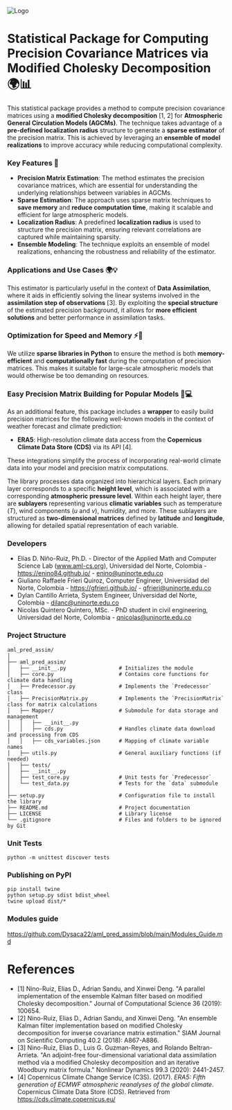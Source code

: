 ![Logo](https://aml-cs.github.io/images/logo.jpg)

# Statistical Package for Computing Precision Covariance Matrices via Modified Cholesky Decomposition 🌍📊

This statistical package provides a method to compute precision covariance matrices using a **modified Cholesky decomposition** [1, 2] for **Atmospheric General Circulation Models (AGCMs)**. The technique takes advantage of a **pre-defined localization radius** structure to generate a **sparse estimator** of the precision matrix. This is achieved by leveraging an **ensemble of model realizations** to improve accuracy while reducing computational complexity.

### Key Features 🌟
- **Precision Matrix Estimation**: The method estimates the precision covariance matrices, which are essential for understanding the underlying relationships between variables in AGCMs.
- **Sparse Estimation**: The approach uses sparse matrix techniques to **save memory** and **reduce computation time**, making it scalable and efficient for large atmospheric models.
- **Localization Radius**: A predefined **localization radius** is used to structure the precision matrix, ensuring relevant correlations are captured while maintaining sparsity.
- **Ensemble Modeling**: The technique exploits an ensemble of model realizations, enhancing the robustness and reliability of the estimator.

### Applications and Use Cases 🌍💡
This estimator is particularly useful in the context of **Data Assimilation**, where it aids in efficiently solving the linear systems involved in the **assimilation step of observations** [3]. By exploiting the **special structure** of the estimated precision background, it allows for **more efficient solutions** and better performance in assimilation tasks.

### Optimization for Speed and Memory ⚡💾
We utilize **sparse libraries in Python** to ensure the method is both **memory-efficient** and **computationally fast** during the computation of precision matrices. This makes it suitable for large-scale atmospheric models that would otherwise be too demanding on resources.

### Easy Precision Matrix Building for Popular Models 🔧💻
As an additional feature, this package includes a **wrapper** to easily build precision matrices for the following well-known models in the context of weather forecast and climate prediction:
- **ERA5**: High-resolution climate data access from the **Copernicus Climate Data Store (CDS)** via its API [4].

These integrations simplify the process of incorporating real-world climate data into your model and precision matrix computations.

The library processes data organized into hierarchical layers. Each primary layer corresponds to a specific **height level**, which is associated with a corresponding **atmospheric pressure level**. Within each height layer, there are **sublayers** representing various **climatic variables** such as temperature ($T$), wind components ($u$ and $v$), humidity, and more. These sublayers are structured as **two-dimensional matrices** defined by **latitude** and **longitude**, allowing for detailed spatial representation of each variable.

### Developers
- Elías D. Niño-Ruiz, Ph.D. - Director of the Applied Math and Computer Science Lab (www.aml-cs.org), Universidad del Norte, Colombia - https://enino84.github.io/ - enino@uninorte.edu.co
- Giuliano Raffaele Frieri Quiroz, Computer Engineer, Universidad del Norte, Colombia - https://gfrieri.github.io/ - gfrieri@uninorte.edu.co
- Dylan Cantillo Arrieta, System Engineer, Universidad del Norte, Colombia - dilanc@uninorte.edu.co
- Nicolas Quintero Quintero, MSc. - PhD student in civil engineering, Universidad del Norte, Colombia - qnicolas@uninorte.edu.co

### Project Structure

```
aml_pred_assim/
│
├── aml_pred_assim/
│   ├── __init__.py                 # Initializes the module
│   ├── core.py                     # Contains core functions for climate data handling
│   ├── Predecessor.py              # Implements the `Predecessor` class
│   ├── PrecisionMatrix.py          # Implements the `PrecisionMatrix` class for matrix calculations
│   ├── Mapper/                     # Submodule for data storage and management
│   │   ├── __init__.py
│   │   ├── cds.py                  # Handles climate data download and processing from CDS
│   │   ├── cds_variables.json      # Mapping of climate variable names
│   ├── utils.py                    # General auxiliary functions (if needed)
│   ├── tests/
│   ├── __init__.py
│   ├── test_core.py                # Unit tests for `Predecessor`
│   └── test_data.py                # Tests for the `data` submodule
│
├── setup.py                        # Configuration file to install the library
├── README.md                       # Project documentation
├── LICENSE                         # Library license
└── .gitignore                      # Files and folders to be ignored by Git

```

### Unit Tests

```
python -m unittest discover tests
```

### Publishing on PyPI

```
pip install twine
python setup.py sdist bdist_wheel
twine upload dist/*
```

### Modules guide

https://github.com/Dysaca22/aml_pred_assim/blob/main/Modules_Guide.md

# References
- [1] Nino-Ruiz, Elias D., Adrian Sandu, and Xinwei Deng. "A parallel implementation of the ensemble Kalman filter based on modified Cholesky decomposition." Journal of Computational Science 36 (2019): 100654.
- [2] Nino-Ruiz, Elias D., Adrian Sandu, and Xinwei Deng. "An ensemble Kalman filter implementation based on modified Cholesky decomposition for inverse covariance matrix estimation." SIAM Journal on Scientific Computing 40.2 (2018): A867-A886.
- [3] Nino-Ruiz, Elias D., Luis G. Guzman-Reyes, and Rolando Beltran-Arrieta. "An adjoint-free four-dimensional variational data assimilation method via a modified Cholesky decomposition and an iterative Woodbury matrix formula." Nonlinear Dynamics 99.3 (2020): 2441-2457.
- [4] Copernicus Climate Change Service (C3S). (2017). *ERA5: Fifth generation of ECMWF atmospheric reanalyses of the global climate*. Copernicus Climate Data Store (CDS). Retrieved from https://cds.climate.copernicus.eu/


